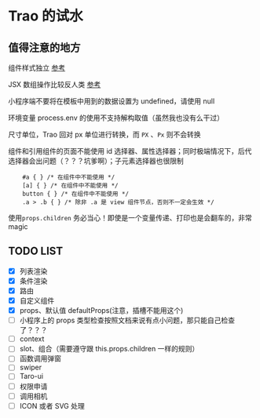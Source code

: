 # Trao 的试水

## 值得注意的地方
组件样式独立 [参考](https://taro-docs.jd.com/taro/docs/best-practice.html#%E7%BB%84%E4%BB%B6%E6%A0%B7%E5%BC%8F%E8%AF%B4%E6%98%8E)

JSX 数组操作比较反人类 [参考](https://github.com/NervJS/taro/blob/master/packages/eslint-plugin-taro/docs/manipulate-jsx-as-array.md)

小程序端不要将在模板中用到的数据设置为 undefined，请使用 null

环境变量 process.env 的使用不支持解构取值（虽然我也没有么干过）

尺寸单位，Trao 回对 px 单位进行转换，而 `PX` 、`Px` 则不会转换

组件和引用组件的页面不能使用 id 选择器、属性选择器；同时极端情况下，后代选择器会出问题（？？？坑爹啊）；子元素选择器也很限制
```
    #a { } /* 在组件中不能使用 */
    [a] { } /* 在组件中不能使用 */
    button { } /* 在组件中不能使用 */
    .a > .b { } /* 除非 .a 是 view 组件节点，否则不一定会生效 */
```

使用`props.children` 务必当心！即使是一个变量传递、打印也是会翻车的，非常 magic

## TODO LIST
- [X] 列表渲染
- [X] 条件渲染
- [X] 路由
- [X] 自定义组件
- [X] props、默认值 defaultProps(注意，插槽不能用这个)
- [ ] 小程序上的 props 类型检查按照文档来说有点小问题，那只能自己检查了？？？
- [ ] context
- [ ] slot、组合（需要遵守跟 this.props.children 一样的规则）
- [ ] 函数调用弹窗
- [ ] swiper
- [ ] Taro-ui
- [ ] 权限申请
- [ ] 调用相机
- [ ] ICON 或者 SVG 处理
